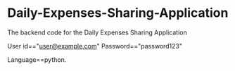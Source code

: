 # Daily-Expenses-Sharing-Application
The backend code for the Daily Expenses Sharing Application

User id=="user@example.com"
Password=="password123"

Language==python.
